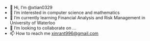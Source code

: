 - 👋 Hi, I’m @xtian0329
- 👀 I’m interested in computer science and mathematics
- 🌱 I’m currently learning Financial Analysis and Risk Management in University of Waterloo
- 💞️ I’m looking to collaborate on ...
- 📫 How to reach me xinrant996@gmail.com

<!---
xtian0329/xtian0329 is a ✨ special ✨ repository because its `README.md` (this file) appears on your GitHub profile.
You can click the Preview link to take a look at your changes.
--->
